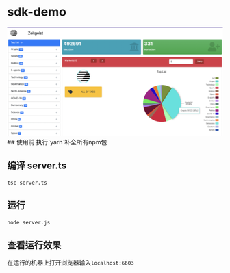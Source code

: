 # sdk-demo
<img src="./demo.png" alt="">
## 使用前
执行`yarn`补全所有npm包

## 编译 server.ts
```shell
tsc server.ts
```

## 运行
```shell 
node server.js
```

## 查看运行效果
在运行的机器上打开浏览器输入`localhost:6603`